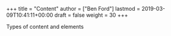 +++
title = "Content"
author = ["Ben Ford"]
lastmod = 2019-03-09T10:41:11+00:00
draft = false
weight = 30
+++

Types of content and elements

<!--more-->
